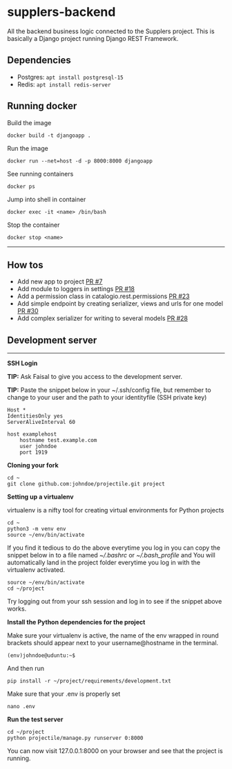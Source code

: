 # supplers-backend

All the backend business logic connected to the Supplers project. This is basically a Django project running Django REST Framework.

## Dependencies

- Postgres: `apt install postgresql-15`
- Redis: `apt install redis-server`

## Running docker

Build the image

```
docker build -t djangoapp .
```

Run the image

```
docker run --net=host -d -p 8000:8000 djangoapp
```

See running containers

```
docker ps
```

Jump into shell in container

```
docker exec -it <name> /bin/bash
```

Stop the container

```
docker stop <name>
```

---

## How tos

* Add new app to project [PR #7](https://github.com/REPLIQ-Agency/supplers-backend/pull/7)
* Add module to loggers in settings [PR #18](https://github.com/REPLIQ-Agency/supplers-backend/pull/18)
* Add a permission class in catalogio.rest.permissions [PR #23](https://github.com/REPLIQ-Agency/supplers-backend/pull/23/files#diff-529e508c6f684d2a10a28c155baa59bfc65fb5730ed716de00ef2831a3946c25)
* Add simple endpoint by creating serializer, views and urls for one model [PR #30](https://github.com/REPLIQ-Agency/supplers-backend/pull/30/files)
* Add complex serializer for writing to several models [PR #28](https://github.com/REPLIQ-Agency/supplers-backend/pull/28/files)


## Development server

---

**SSH Login**

**TIP:** Ask Faisal to give you access to the development server.

**TIP:** Paste the snippet below in your ~/.ssh/config file, but remember to change to your user and the path to your identityfile (SSH private key)

    Host *
    IdentitiesOnly yes
    ServerAliveInterval 60

    host examplehost
    	hostname test.example.com
    	user johndoe
    	port 1919

**Cloning your fork**

    cd ~
    git clone github.com:johndoe/projectile.git project

**Setting up a virtualenv**

virtualenv is a nifty tool for creating virtual environments for Python projects

    cd ~
    python3 -m venv env
    source ~/env/bin/activate

If you find it tedious to do the above everytime you log in you can copy the snippet below in to a file named _~/.bashrc_ or _~/.bash_profile_ and You will automatically land in the project folder everytime you log in with the virtualenv activated.

    source ~/env/bin/activate
    cd ~/project

Try logging out from your ssh session and log in to see if the snippet above works.

**Install the Python dependencies for the project**

Make sure your virtualenv is active, the name of the env wrapped in round brackets should appear next to your username@hostname in the terminal.

    (env)johndoe@uduntu:~$

And then run

    pip install -r ~/project/requirements/development.txt

Make sure that your .env is properly set

    nano .env

**Run the test server**

    cd ~/project
    python projectile/manage.py runserver 0:8000

You can now visit 127.0.0.1:8000 on your browser and see that the project is running.
